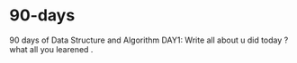 # 90-days
90 days of Data Structure and Algorithm
DAY1:
Write all about u did today ? what all you learened .
